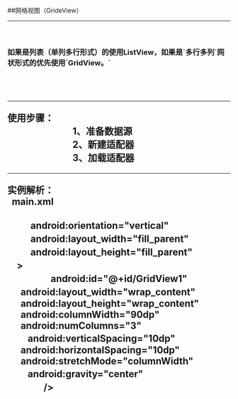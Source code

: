   
##网格视图（GrideView）<br>
<hr>
  　　 <h3> 如果是列表（单列多行形式）的使用ListView，如果是`多行多列`网状形式的优先使用`GridView。`<h2><br>
<hr>
使用步骤：<br>
　　　　　　　1、准备数据源<br>
　　　　　　　2、新建适配器<br>
　　　　　　　3、加载适配器<br>
<hr>
实例解析：<br> 
 main.xml<br>
<?xml version="1.0" encoding="utf-8"?><br>
<LinearLayout xmlns:android="http://schemas.android.com/apk/res/android"<br>
 　 　  android:orientation="vertical"<br>
 　 　  android:layout_width="fill_parent"<br>
  　　  android:layout_height="fill_parent"<br>
　><br>
  　  <GridView      　<br>
    　　android:id="@+id/GridView1"  　<br>
       android:layout_width="wrap_content"  　<br>
       android:layout_height="wrap_content"<br>
       android:columnWidth="90dp"<br>
       android:numColumns="3" <br>
      　android:verticalSpacing="10dp"<br>
       android:horizontalSpacing="10dp"<br>
       android:stretchMode="columnWidth"<br>
     　 android:gravity="center"     <br>    　
     　/><br>
</LinearLayout>
